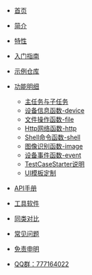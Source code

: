 * [首页]()
* [简介](zh-cn/introduce)
* [特性](zh-cn/features)
* [入门指南](zh-cn/getting-start)
* [示例仓库](zh-cn/sample-repo)
* [功能明细](zh-cn/advanced-functions)
    * [主任务与子任务](zh-cn/funcs/task)
    * [设备信息函数-device](zh-cn/funcs/device-api)
    * [文件操作函数-file](zh-cn/funcs/file-api)
    * [Http网络函数-http](zh-cn/funcs/http-api)
    * [Shell命令函数-shell](zh-cn/funcs/shell-api)
    * [图像识别函数-image](zh-cn/funcs/image-api)
    * [设备事件函数-event](zh-cn/funcs/event-api)
    * [TestCaseStarter说明](zh-cn/funcs/test-case-starter)
    * [UI模板定制](zh-cn/funcs/ui-custom)
    
    
* [API手册](zh-cn/api-docs)
* [工具软件](zh-cn/dev-tools)
* [同类对比](zh-cn/similar-comparison)
* [常见问题](zh-cn/question-answer)
* [免责申明](zh-cn/declare)
* [QQ群：777164022]()

